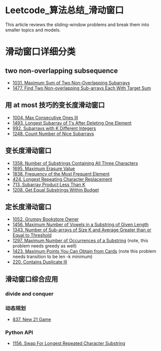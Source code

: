 # Leetcode_算法总结_滑动窗口



This article reviews the sliding-window problems and break them into smaller topics and models.
<!--more-->


# 滑动窗口详细分类

## two non-overlapping subsequence

- [1031. Maximum Sum of Two Non-Overlapping Subarrays](https://leetcode.com/problems/maximum-sum-of-two-non-overlapping-subarrays/)
- [1477. Find Two Non-overlapping Sub-arrays Each With Target Sum](https://leetcode.com/problems/find-two-non-overlapping-sub-arrays-each-with-target-sum/)



## 用 at most 技巧的变长度滑动窗口

- [1004. Max Consecutive Ones III](https://leetcode.com/problems/max-consecutive-ones-iii/)
- [1493. Longest Subarray of 1's After Deleting One Element](https://leetcode.com/problems/longest-subarray-of-1s-after-deleting-one-element/)
- [992. Subarrays with K Different Integers](https://leetcode.com/problems/subarrays-with-k-different-integers/)
- [1248. Count Number of Nice Subarrays](https://leetcode.com/problems/count-number-of-nice-subarrays/)



## 变长度滑动窗口

- [1358. Number of Substrings Containing All Three Characters](https://leetcode.com/problems/number-of-substrings-containing-all-three-characters/)
- [1695. Maximum Erasure Value](https://leetcode.com/problems/maximum-erasure-value/)
- [1838. Frequency of the Most Frequent Element](https://leetcode.com/problems/frequency-of-the-most-frequent-element/)
- [424. Longest Repeating Character Replacement](https://leetcode.com/problems/longest-repeating-character-replacement/)
- [713. Subarray Product Less Than K](https://leetcode.com/problems/subarray-product-less-than-k/)
- [1208. Get Equal Substrings Within Budget](https://leetcode.com/problems/get-equal-substrings-within-budget/)





## 定长度滑动窗口

- [1052. Grumpy Bookstore Owner](https://leetcode.com/problems/grumpy-bookstore-owner/)
- [1456. Maximum Number of Vowels in a Substring of Given Length](https://leetcode.com/problems/maximum-number-of-vowels-in-a-substring-of-given-length/)
- [1343. Number of Sub-arrays of Size K and Average Greater than or Equal to Threshold](https://leetcode.com/problems/number-of-sub-arrays-of-size-k-and-average-greater-than-or-equal-to-threshold/)
- [1297. Maximum Number of Occurrences of a Substring](https://leetcode.com/problems/maximum-number-of-occurrences-of-a-substring/) (note, this problem needs greedy as well)
- [1423. Maximum Points You Can Obtain from Cards](https://leetcode.com/problems/maximum-points-you-can-obtain-from-cards/) (note this problem needs transition to be len -k minimum)
- [220. Contains Duplicate III](https://leetcode.com/problems/contains-duplicate-iii/)


## 滑动窗口综合应用

### divide and conquer

### 动态规划

- [837. New 21 Game](https://leetcode.com/problems/new-21-game/)

### Python API

- [1156. Swap For Longest Repeated Character Substring](https://leetcode.com/problems/swap-for-longest-repeated-character-substring/)

<!-- https://leetcode.com/problems/maximum-sum-of-two-non-overlapping-subarrays/ -->


